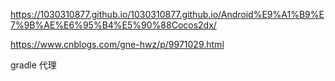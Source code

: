 https://1030310877.github.io/1030310877.github.io/Android%E9%A1%B9%E7%9B%AE%E6%95%B4%E5%90%88Cocos2dx/

https://www.cnblogs.com/gne-hwz/p/9971029.html



gradle 代理

